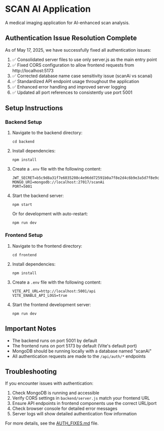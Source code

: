 # SCAN AI Application

A medical imaging application for AI-enhanced scan analysis.

## Authentication Issue Resolution Complete

As of May 17, 2025, we have successfully fixed all authentication issues:

1. ✅ Consolidated server files to use only server.js as the main entry point
2. ✅ Fixed CORS configuration to allow frontend requests from http://localhost:5173
3. ✅ Corrected database name case sensitivity issue (scanAi vs scanai)
4. ✅ Standardized API endpoint usage throughout the application
5. ✅ Enhanced error handling and improved server logging
6. ✅ Updated all port references to consistently use port 5001

## Setup Instructions

### Backend Setup

1. Navigate to the backend directory:
   ```
   cd backend
   ```

2. Install dependencies:
   ```
   npm install
   ```

3. Create a `.env` file with the following content:
   ```
   JWT_SECRET=b5c9d8a31f7e6035208c4e96dd72591b0a7f8e2d4c6b9e3a5d7f8e9c1b3a5d7
   MONGO_URI=mongodb://localhost:27017/scanAi
   PORT=5001
   ```

4. Start the backend server:
   ```
   npm start
   ```
   Or for development with auto-restart:
   ```
   npm run dev
   ```

### Frontend Setup

1. Navigate to the frontend directory:
   ```
   cd frontend
   ```

2. Install dependencies:
   ```
   npm install
   ```

3. Create a `.env` file with the following content:
   ```
   VITE_API_URL=http://localhost:5001/api
   VITE_ENABLE_API_LOGS=true
   ```

4. Start the frontend development server:
   ```
   npm run dev
   ```

## Important Notes

- The backend runs on port 5001 by default
- The frontend runs on port 5173 by default (Vite's default port)
- MongoDB should be running locally with a database named "scanAi"
- All authentication requests are made to the `/api/auth/*` endpoints

## Troubleshooting

If you encounter issues with authentication:

1. Check MongoDB is running and accessible
2. Verify CORS settings in `backend/server.js` match your frontend URL
3. Ensure API endpoints in frontend components use the correct URL/port
4. Check browser console for detailed error messages
5. Server logs will show detailed authentication flow information

For more details, see the [AUTH_FIXES.md](./AUTH_FIXES.md) file.
